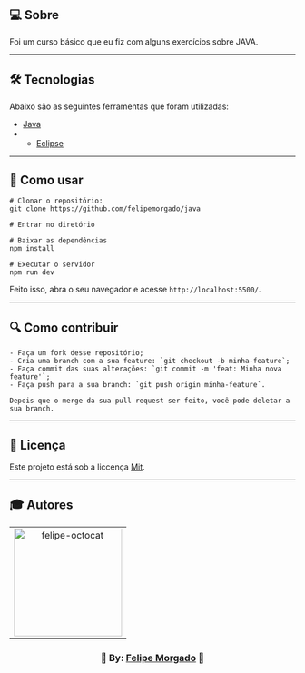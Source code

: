 ## 💻 Sobre
Foi um curso básico que eu fiz com alguns exercícios sobre JAVA.

---

## 🛠️ Tecnologias
Abaixo são as seguintes ferramentas que foram utilizadas:

* [Java](https://www.java.com/pt-BR/)
* * [Eclipse](https://www.eclipse.org/downloads/)

---

## 👷 Como usar
```
# Clonar o repositório:
git clone https://github.com/felipemorgado/java

# Entrar no diretório

# Baixar as dependências
npm install

# Executar o servidor
npm run dev
```
Feito isso, abra o seu navegador e acesse ` http://localhost:5500/ `.

---

## 🔍 Como contribuir
```
- Faça um fork desse repositório;
- Cria uma branch com a sua feature: `git checkout -b minha-feature`;
- Faça commit das suas alterações: `git commit -m 'feat: Minha nova feature'`; 
- Faça push para a sua branch: `git push origin minha-feature`.

Depois que o merge da sua pull request ser feito, você pode deletar a sua branch. 
```

---

## 📝 Licença
Este projeto está sob a liccença [Mit](https://pt.wikipedia.org/wiki/Licen%C3%A7a_MIT).

---

## 🎓 Autores
<table align="center">
  <tr>
    <td  align="center">
     <a href="https://github.com/felipemorgado">
      <img src="https://octocat-generator-assets.githubusercontent.com/my-octocat-1623876115461.png" width="190px;" alt="felipe-octocat" style="max-width:100%;">
  </tr>
 </table>
 <p align="center">
    <h3 align="center">💜 By: <a href="https://github.com/felipemorgado">Felipe Morgado</a> 💜</h3>
 </p>

